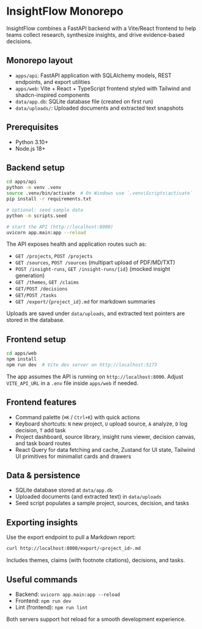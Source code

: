 # InsightFlow Monorepo

InsightFlow combines a FastAPI backend with a Vite/React frontend to help teams collect research, synthesize insights, and drive evidence-based decisions.

## Monorepo layout

- `apps/api`: FastAPI application with SQLAlchemy models, REST endpoints, and export utilities
- `apps/web`: Vite + React + TypeScript frontend styled with Tailwind and shadcn-inspired components
- `data/app.db`: SQLite database file (created on first run)
- `data/uploads/`: Uploaded documents and extracted text snapshots

## Prerequisites

- Python 3.10+
- Node.js 18+

## Backend setup

```bash
cd apps/api
python -m venv .venv
source .venv/bin/activate  # On Windows use `.venv\Scripts\activate`
pip install -r requirements.txt

# optional: seed sample data
python -m scripts.seed

# start the API (http://localhost:8000)
uvicorn app.main:app --reload
```

The API exposes health and application routes such as:

- `GET /projects`, `POST /projects`
- `GET /sources`, `POST /sources` (multipart upload of PDF/MD/TXT)
- `POST /insight-runs`, `GET /insight-runs/{id}` (mocked insight generation)
- `GET /themes`, `GET /claims`
- `GET/POST /decisions`
- `GET/POST /tasks`
- `GET /export/{project_id}.md` for markdown summaries

Uploads are saved under `data/uploads`, and extracted text pointers are stored in the database.

## Frontend setup

```bash
cd apps/web
npm install
npm run dev  # Vite dev server on http://localhost:5173
```

The app assumes the API is running on `http://localhost:8000`. Adjust `VITE_API_URL` in a `.env` file inside `apps/web` if needed.

## Frontend features

- Command palette (`⌘K` / `Ctrl+K`) with quick actions
- Keyboard shortcuts: `N` new project, `U` upload source, `A` analyze, `D` log decision, `T` add task
- Project dashboard, source library, insight runs viewer, decision canvas, and task board routes
- React Query for data fetching and cache, Zustand for UI state, Tailwind UI primitives for minimalist cards and drawers

## Data & persistence

- SQLite database stored at `data/app.db`
- Uploaded documents (and extracted text) in `data/uploads`
- Seed script populates a sample project, sources, decision, and tasks

## Exporting insights

Use the export endpoint to pull a Markdown report:

```bash
curl http://localhost:8000/export/<project_id>.md
```

Includes themes, claims (with footnote citations), decisions, and tasks.

## Useful commands

- Backend: `uvicorn app.main:app --reload`
- Frontend: `npm run dev`
- Lint (frontend): `npm run lint`

Both servers support hot reload for a smooth development experience.
